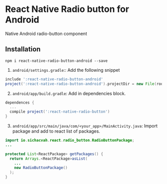 # React Native Radio button for Android

Native Android radio-button component


## Installation

```
npm i react-native-radio-button-android --save
```

1. ```android/settings.gradle```:: Add the following snippet
```gradle
include ':react-native-radio-button-android'
project(':react-native-radio-button-android').projectDir = new File(rootProject.projectDir, '../node_modules/react-native-radio-button-android/android')
```

2. ```android/app/build.gradle```: Add in dependencies block.
```gradle
dependences {
  ...
  compile project(':react-native-radio-button')
}
```
3. ```android/app/src/main/java/com/<your_app>/MainActivity.java```: Import package and add to react list of packages.
```java
import io.sichacvah.react.radio_button.RadioButtonPackage;
...

protected List<ReactPackage> getPackages() {
  return Arrays.<ReactPackage>asList(
    ...
    new RadioButtonPackage()
  );
}
```
